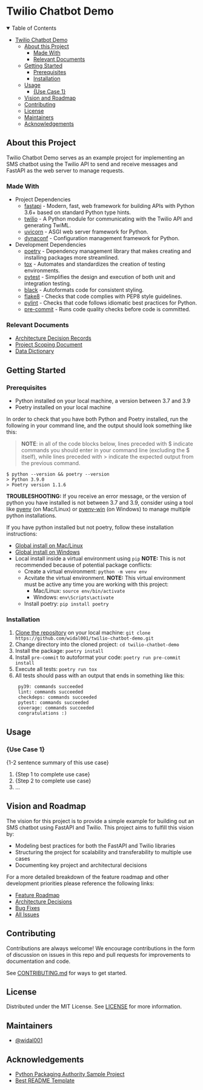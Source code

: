 # Twilio Chatbot Demo

<details open="open">
<summary>Table of Contents</summary>

<!-- TOC -->

- [Twilio Chatbot Demo](#twilio-chatbot-demo)
  - [About this Project](#about-this-project)
    - [Made With](#made-with)
    - [Relevant Documents](#relevant-documents)
  - [Getting Started](#getting-started)
    - [Prerequisites](#prerequisites)
    - [Installation](#installation)
  - [Usage](#usage)
    - [{Use Case 1}](#use-case-1)
  - [Vision and Roadmap](#vision-and-roadmap)
  - [Contributing](#contributing)
  - [License](#license)
  - [Maintainers](#maintainers)
  - [Acknowledgements](#acknowledgements)

<!-- /TOC -->

</details>

## About this Project

Twilio Chatbot Demo serves as an example project for implementing an SMS chatbot using the Twilio API to send and receive messages and FastAPI as the web server to manage requests.

### Made With

- Project Dependencies
  - [fastapi](https://github.com/tiangolo/fastapi) - Modern, fast, web framework for building APIs with Python 3.6+ based on standard Python type hints.
  - [twilio](https://github.com/twilio/twilio-python) - A Python module for communicating with the Twilio API and generating TwiML.
  - [uvicorn](https://github.com/encode/uvicorn) - ASGI web server framework for Python.
  - [dynaconf](https://github.com/rochacbruno/dynaconf) - Configuration management framework for Python.
- Development Dependencies
  - [poetry](https://python-poetry.org/) - Dependency management library that makes creating and installing packages more streamlined.
  - [tox](https://tox.readthedocs.io/en/latest/) - Automates and standardizes the creation of testing environments.
  - [pytest](https://docs.pytest.org/en/6.2.x/) - Simplifies the design and execution of both unit and integration testing.
  - [black](https://black.readthedocs.io/en/stable/) - Autoformats code for consistent styling.
  - [flake8](https://flake8.pycqa.org/en/latest/) - Checks that code complies with PEP8 style guidelines.
  - [pylint](https://www.pylint.org/) - Checks that code follows idiomatic best practices for Python.
  - [pre-commit](https://pre-commit.com/) - Runs code quality checks before code is committed.

### Relevant Documents

- [Architecture Decision Records](docs/adrs)
- [Project Scoping Document](docs/project-scope.md)
- [Data Dictionary](docs/data-dictionary.md)

## Getting Started

### Prerequisites

- Python installed on your local machine, a version between 3.7 and 3.9
- Poetry installed on your local machine

In order to check that you have both Python and Poetry installed, run the following in your command line, and the output should look something like this:

> **NOTE**: in all of the code blocks below, lines preceded with $ indicate commands you should enter in your command line (excluding the $ itself), while lines preceded with > indicate the expected output from the previous command.

```
$ python --version && poetry --version
> Python 3.9.0
> Poetry version 1.1.6
```

**TROUBLESHOOTING:** If you receive an error message, or the version of python you have installed is not between 3.7 and 3.9, consider using a tool like [pyenv](https://github.com/pyenv/pyenv) (on Mac/Linux) or [pyenv-win](https://github.com/pyenv-win/pyenv-win) (on Windows) to manage multiple python installations.

If you have python installed but not poetry, follow these installation instructions:

- [Global install on Mac/Linux](https://python-poetry.org/docs/#osx--linux--bashonwindows-install-instructions)
- [Global install on Windows](https://python-poetry.org/docs/#windows-powershell-install-instructions)
- Local install inside a virtual environment using `pip` **NOTE:** This is not recommended because of potential package conflicts:
  - Create a virtual environment: `python -m venv env`
  - Acvitate the virtual environment. **NOTE:** This virtual environment must be active any time you are working with this project:
    - Mac/Linux: `source env/bin/activate`
    - Windows: `env\Scripts\activate`
  - Install poetry: `pip install poetry`

### Installation

1. [Clone the repository](https://docs.github.com/en/github/creating-cloning-and-archiving-repositories/cloning-a-repository-from-github/cloning-a-repository) on your local machine: `git clone https://github.com/widal001/twilio-chatbot-demo.git`
1. Change directory into the cloned project: `cd twilio-chatbot-demo`
1. Install the package: `poetry install`
1. Install `pre-commit` to autoformat your code: `poetry run pre-commit install`
1. Execute all tests: `poetry run tox`
1. All tests should pass with an output that ends in something like this:
   ```
    py39: commands succeeded
    lint: commands succeeded
    checkdeps: commands succeeded
    pytest: commands succeeded
    coverage: commands succeeded
    congratulations :)
   ```

## Usage

### {Use Case 1}

{1-2 sentence summary of this use case}

1. {Step 1 to complete use case}
1. {Step 2 to complete use case}
1. ... <!-- number of steps and use cases may vary -->

## Vision and Roadmap

The vision for this project is to provide a simple example for building out an SMS chatbot using FastAPI and Twilio. This project aims to fulfill this vision by:

- Modeling best practices for both the FastAPI and Twilio libraries
- Structuring the project for scalability and transferability to multiple use cases
- Documenting key project and architectural decisions

For a more detailed breakdown of the feature roadmap and other development priorities please reference the following links:

- [Feature Roadmap](https://github.com/widal001/twilio-chatbot-demo/projects/1)
- [Architecture Decisions](https://github.com/widal001/twilio-chatbot-demo/projects/2)
- [Bug Fixes](https://github.com/widal001/twilio-chatbot-demo/projects/3)
- [All Issues](https://github.com/widal001/twilio-chatbot-demo/issues)

## Contributing

Contributions are always welcome! We encourage contributions in the form of discussion on issues in this repo and pull requests for improvements to documentation and code.

See [CONTRIBUTING.md](CONTRIBUTING.md) for ways to get started.

## License

Distributed under the MIT License. See [LICENSE](LICENSE) for more information.

## Maintainers

- [@widal001](https://github.com/widal001)

## Acknowledgements

- [Python Packaging Authority Sample Project](https://github.com/pypa/sampleproject)
- [Best README Template](https://github.com/othneildrew/Best-README-Template)
